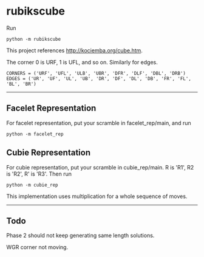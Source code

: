 # rubikscube

Run

```
python -m rubikscube
```

This project references http://kociemba.org/cube.htm.

The corner 0 is URF, 1 is UFL, and so on. Similarly for edges.

```
CORNERS = ('URF', 'UFL', 'ULB', 'UBR', 'DFR', 'DLF', 'DBL', 'DRB')
EDGES = ('UR', 'UF', 'UL', 'UB', 'DR', 'DF', 'DL', 'DB', 'FR', 'FL', 'BL', 'BR')
```

---

## Facelet Representation

For facelet representation, put your scramble in facelet_rep/main, and run

```
python -m facelet_rep
```

## Cubie Representation

For cubie representation, put your scramble in cubie_rep/main. R is 'R1', R2 is 'R2', R' is 'R3'. Then run

```
python -m cubie_rep
```

This implementation uses multiplication for a whole sequence of moves.

---

## Todo

Phase 2 should not keep generating same length solutions.

WGR corner not moving.
